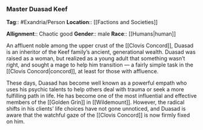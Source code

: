 ### Master Duasad Keef
**Tag**:: #Exandria/Person
**Location**:: [[Factions and Societies]]

**Allignment**:: Chaotic good
**Gender**:: male
**Race**:: [[Humans|human]]

An affluent noble among the upper crust of the [[Clovis Concord]], Duasad is an inheritor of the Keef family’s ancient, generational wealth. Duasad was raised as a woman, but realized as a young adult that something wasn’t right, and sought a mage to help him transition — a fairly simple task in the [[Clovis Concord|concord]], at least for those with affluence.

These days, Duasad has become well known as a powerful empath who uses his psychic talents to help others deal with trauma or seek a more fulfilling path in life. He has become one of the most influential and effective members of the [[Golden Grin]] in [[Wildemount]]. However, the radical shifts in his clients’ life choices have not gone unnoticed, and Duasad is aware that the watchful gaze of the [[Clovis Concord]] is now firmly fixed on him.

